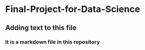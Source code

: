 # Final-Project-for-Data-Science
## Adding text to this file
### It is a markdown file in this repository
